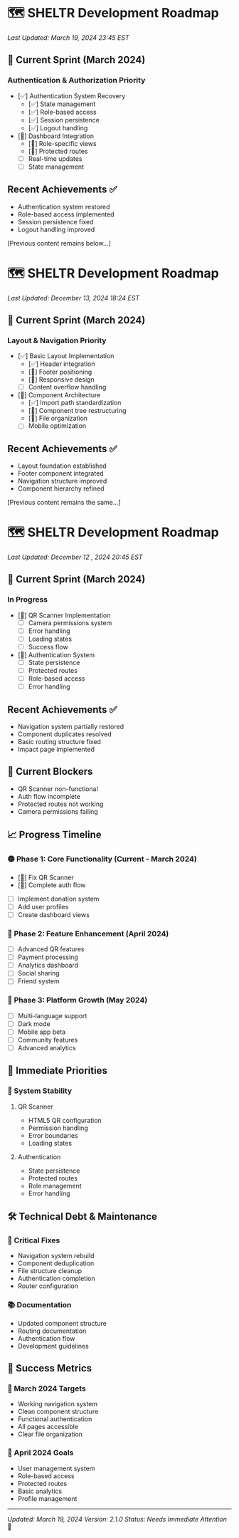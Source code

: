 # 🗺️ SHELTR Development Roadmap
*Last Updated: March 19, 2024 23:45 EST*

## 🚨 Current Sprint (March 2024)
### Authentication & Authorization Priority
- [✅] Authentication System Recovery
  - [✅] State management
  - [✅] Role-based access
  - [✅] Session persistence
  - [✅] Logout handling
- [🔄] Dashboard Integration
  - [🔄] Role-specific views
  - [🔄] Protected routes
  - [ ] Real-time updates
  - [ ] State management

## Recent Achievements ✅
- Authentication system restored
- Role-based access implemented
- Session persistence fixed
- Logout handling improved

[Previous content remains below...]

# 🗺️ SHELTR Development Roadmap
*Last Updated: December 13, 2024 18:24 EST*

## 🚨 Current Sprint (March 2024)
### Layout & Navigation Priority
- [✅] Basic Layout Implementation
  - [✅] Header integration
  - [🔄] Footer positioning
  - [🔄] Responsive design
  - [ ] Content overflow handling
- [🔄] Component Architecture
  - [✅] Import path standardization
  - [🔄] Component tree restructuring
  - [🔄] File organization
  - [ ] Mobile optimization

## Recent Achievements ✅
- Layout foundation established
- Footer component integrated
- Navigation structure improved
- Component hierarchy refined

[Previous content remains the same...]

# 🗺️ SHELTR Development Roadmap
*Last Updated: December 12 , 2024 20:45 EST*

## 🚨 Current Sprint (March 2024)
### In Progress
- [🔄] QR Scanner Implementation
  - [ ] Camera permissions system
  - [ ] Error handling
  - [ ] Loading states
  - [ ] Success flow
- [🔄] Authentication System
  - [ ] State persistence
  - [ ] Protected routes
  - [ ] Role-based access
  - [ ] Error handling

## Recent Achievements ✅
- Navigation system partially restored
- Component duplicates resolved
- Basic routing structure fixed
- Impact page implemented

## 🎯 Current Blockers
- QR Scanner non-functional
- Auth flow incomplete
- Protected routes not working
- Camera permissions failing

## 📈 Progress Timeline

### 🟡 Phase 1: Core Functionality (Current - March 2024)
- [🔄] Fix QR Scanner
- [🔄] Complete auth flow
- [ ] Implement donation system
- [ ] Add user profiles
- [ ] Create dashboard views

### 🔲 Phase 2: Feature Enhancement (April 2024)
- [ ] Advanced QR features
- [ ] Payment processing
- [ ] Analytics dashboard
- [ ] Social sharing
- [ ] Friend system

### 🔲 Phase 3: Platform Growth (May 2024)
- [ ] Multi-language support
- [ ] Dark mode
- [ ] Mobile app beta
- [ ] Community features
- [ ] Advanced analytics

## 🎯 Immediate Priorities

### 🚨 System Stability
1. QR Scanner
   - HTML5 QR configuration
   - Permission handling
   - Error boundaries
   - Loading states

2. Authentication
   - State persistence
   - Protected routes
   - Role management
   - Error handling

## 🛠️ Technical Debt & Maintenance

### 🔧 Critical Fixes
- Navigation system rebuild
- Component deduplication
- File structure cleanup
- Authentication completion
- Router configuration

### 📚 Documentation
- Updated component structure
- Routing documentation
- Authentication flow
- Development guidelines

## 🎯 Success Metrics

### 🎯 March 2024 Targets
- Working navigation system
- Clean component structure
- Functional authentication
- All pages accessible
- Clear file organization

### 🌟 April 2024 Goals
- User management system
- Role-based access
- Protected routes
- Basic analytics
- Profile management

---
*Updated: March 19, 2024*
*Version: 2.1.0*
*Status: Needs Immediate Attention* 🚨